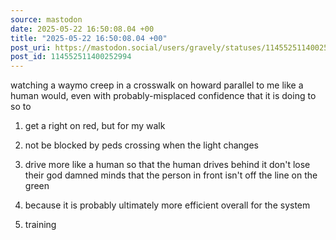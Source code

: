 ```yaml
---
source: mastodon
date: 2025-05-22 16:50:08.04 +00
title: "2025-05-22 16:50:08.04 +00"
post_uri: https://mastodon.social/users/gravely/statuses/114552511400252994
post_id: 114552511400252994
---
```

watching a waymo creep in a crosswalk on howard parallel to me like a human would, even with probably-misplaced confidence that it is doing to so to

1) get a right on red, but for my walk

2) not be blocked by peds crossing when the light changes

3) drive more like a human so that the human drives behind it don't lose their god damned minds that the person in front isn't off the line on the green

4) because it is probably ultimately more efficient overall for the system

5) training



